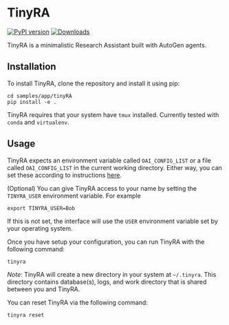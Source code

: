 # TinyRA

[![PyPI version](https://badge.fury.io/py/tinyra.svg)](https://badge.fury.io/py/tinyra)
[![Downloads](https://static.pepy.tech/badge/tinyra/week)](https://pepy.tech/project/tinyra)

TinyRA is a minimalistic Research Assistant built with AutoGen agents.

## Installation

To install TinyRA, clone the repository and install it using pip:

```
cd samples/app/tinyRA
pip install -e .
```

TinyRA requires that your system have `tmux` installed. Currently tested with `conda` and `virtualenv`.

## Usage

TinyRA expects an environment variable called `OAI_CONFIG_LIST` or a file called `OAI_CONFIG_LIST` in the current working directory.
 Either way, you can set these according to instructions [here](https://github.com/microsoft/autogen#quickstart).

(Optional) You can give TinyRA access to your name by setting the `TINYRA_USER` environment variable. For example
```
export TINYRA_USER=Bob
```
If this is not set, the interface will use the `USER` environment variable set by your operating system.

Once you have setup your configuration, you can run TinyRA with the following command:

```
tinyra
```

_Note_: TinyRA will create a new directory in your system at `~/.tinyra`. This directory contains database(s), logs, and work directory that is shared between you and TinyRA.

You can reset TinyRA via the following command:

```
tinyra reset
```
